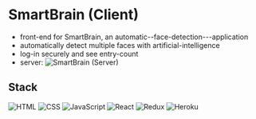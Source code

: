 # SmartBrain (Client)

* front-end for SmartBrain, an automatic--face-detection---application
* automatically detect multiple faces with artificial-intelligence
* log-in securely and see entry-count
* server: ![SmartBrain (Server)](https://github.com/axon4/smartBrain-server)

## Stack

![HTML](https://img.shields.io/badge/-HTML-E34F26?style=flat-square&logo=html5&logoColor=white)
![CSS](https://img.shields.io/badge/-CSS-1572B6?style=flat-square&logo=css3)
![JavaScript](https://img.shields.io/badge/-JavaScript-F7DF1E?style=flat-square&logo=javascript&logoColor=black)
![React](https://img.shields.io/badge/-React-61DAFB?style=flat-square&logo=react&logoColor=black)
![Redux](https://img.shields.io/badge/-Redux-764ABC?style=flat-square&logo=redux)
![Heroku](https://img.shields.io/badge/-Heroku-430098?style=flat-square&logo=heroku)